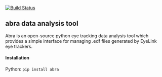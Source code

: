 [![Build Status](https://travis-ci.org/abra-eyetracking/abra-eyetracking.svg?branch=master)](https://travis-ci.org/abra-eyetracking/abra-eyetracking)
## abra data analysis tool
Abra is an open-source python eye tracking data analysis tool which provides a simple interface for managing .edf files generated by EyeLink eye trackers.

#### Installation
Python:
`pip install abra`
